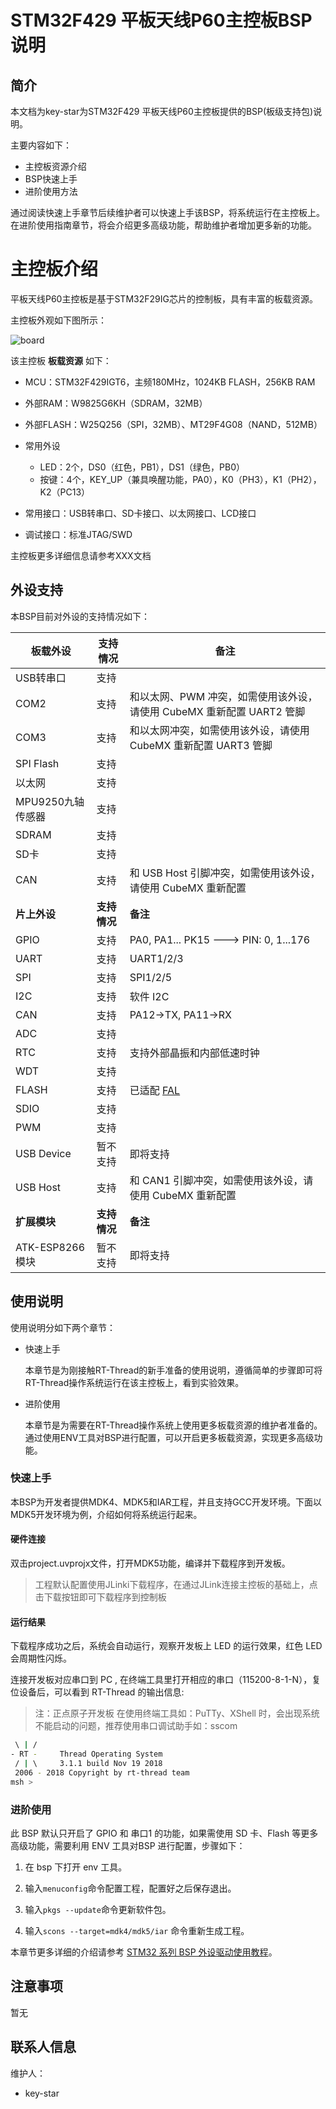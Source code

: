 # STM32F429 平板天线P60主控板BSP说明

## 简介

本文档为key-star为STM32F429 平板天线P60主控板提供的BSP(板级支持包)说明。

主要内容如下：

- 主控板资源介绍
- BSP快速上手
- 进阶使用方法

通过阅读快速上手章节后续维护者可以快速上手该BSP，将系统运行在主控板上。在进阶使用指南章节，将会介绍更多高级功能，帮助维护者增加更多新的功能。

# 主控板介绍

平板天线P60主控板是基于STM32F29IG芯片的控制板，具有丰富的板载资源。

主控板外观如下图所示：

![board](E:\workspace\rt-thread-4.0.3\bsp\stm32\stm32f429-atk-apollo\figures\board.png)

该主控板 **板载资源** 如下：

- MCU：STM32F429IGT6，主频180MHz，1024KB FLASH，256KB RAM
- 外部RAM：W9825G6KH（SDRAM，32MB）
- 外部FLASH：W25Q256（SPI，32MB）、MT29F4G08（NAND，512MB）
- 常用外设
  - LED：2个，DS0（红色，PB1），DS1（绿色，PB0）
  - 按键：4个，KEY_UP（兼具唤醒功能，PA0），K0（PH3），K1（PH2），K2（PC13）

- 常用接口：USB转串口、SD卡接口、以太网接口、LCD接口
- 调试接口：标准JTAG/SWD

主控板更多详细信息请参考XXX文档

## 外设支持

本BSP目前对外设的支持情况如下：

| 板载外设          | 支持情况     | 备注                                                         |
| ----------------- | ------------ | ------------------------------------------------------------ |
| USB转串口         | 支持         |                                                              |
| COM2              | 支持         | 和以太网、PWM 冲突，如需使用该外设，请使用 CubeMX 重新配置 UART2 管脚 |
| COM3              | 支持         | 和以太网冲突，如需使用该外设，请使用 CubeMX 重新配置 UART3 管脚 |
| SPI Flash         | 支持         |                                                              |
| 以太网            | 支持         |                                                              |
| MPU9250九轴传感器 | 支持         |                                                              |
| SDRAM             | 支持         |                                                              |
| SD卡              | 支持         |                                                              |
| CAN               | 支持         | 和 USB Host 引脚冲突，如需使用该外设，请使用 CubeMX 重新配置 |
| **片上外设**      | **支持情况** | **备注**                                                     |
| GPIO              | 支持         | PA0, PA1... PK15 ---> PIN: 0, 1...176                        |
| UART              | 支持         | UART1/2/3                                                    |
| SPI               | 支持         | SPI1/2/5                                                     |
| I2C               | 支持         | 软件 I2C                                                     |
| CAN               | 支持         | PA12->TX, PA11->RX                                           |
| ADC               | 支持         |                                                              |
| RTC               | 支持         | 支持外部晶振和内部低速时钟                                   |
| WDT               | 支持         |                                                              |
| FLASH             | 支持         | 已适配 [FAL](https://github.com/RT-Thread-packages/fal)      |
| SDIO              | 支持         |                                                              |
| PWM               | 支持         |                                                              |
| USB Device        | 暂不支持     | 即将支持                                                     |
| USB Host          | 支持         | 和 CAN1 引脚冲突，如需使用该外设，请使用 CubeMX 重新配置     |
| **扩展模块**      | **支持情况** | **备注**                                                     |
| ATK-ESP8266模块   | 暂不支持     | 即将支持                                                     |

## 使用说明

使用说明分如下两个章节：

- 快速上手

  本章节是为刚接触RT-Thread的新手准备的使用说明，遵循简单的步骤即可将RT-Thread操作系统运行在该主控板上，看到实验效果。

- 进阶使用

  本章节是为需要在RT-Thread操作系统上使用更多板载资源的维护者准备的。通过使用ENV工具对BSP进行配置，可以开启更多板载资源，实现更多高级功能。

### 快速上手

本BSP为开发者提供MDK4、MDK5和IAR工程，并且支持GCC开发环境。下面以MDK5开发环境为例，介绍如何将系统运行起来。

#### 硬件连接

双击project.uvprojx文件，打开MDK5功能，编译并下载程序到开发板。

> 工程默认配置使用JLinki下载程序，在通过JLink连接主控板的基础上，点击下载按钮即可下载程序到控制板

#### 运行结果

下载程序成功之后，系统会自动运行，观察开发板上 LED 的运行效果，红色 LED 会周期性闪烁。

连接开发板对应串口到 PC , 在终端工具里打开相应的串口（115200-8-1-N），复位设备后，可以看到 RT-Thread 的输出信息:

> 注：正点原子开发板 在使用终端工具如：PuTTy、XShell 时，会出现系统不能启动的问题，推荐使用串口调试助手如：sscom

```bash
 \ | /
- RT -     Thread Operating System
 / | \     3.1.1 build Nov 19 2018
 2006 - 2018 Copyright by rt-thread team
msh >
```

### 进阶使用

此 BSP 默认只开启了 GPIO 和 串口1 的功能，如果需使用 SD 卡、Flash 等更多高级功能，需要利用 ENV 工具对BSP 进行配置，步骤如下：

1. 在 bsp 下打开 env 工具。

2. 输入`menuconfig`命令配置工程，配置好之后保存退出。

3. 输入`pkgs --update`命令更新软件包。

4. 输入`scons --target=mdk4/mdk5/iar` 命令重新生成工程。

本章节更多详细的介绍请参考 [STM32 系列 BSP 外设驱动使用教程](../docs/STM32系列BSP外设驱动使用教程.md)。

## 注意事项

暂无

## 联系人信息

维护人：

- key-star